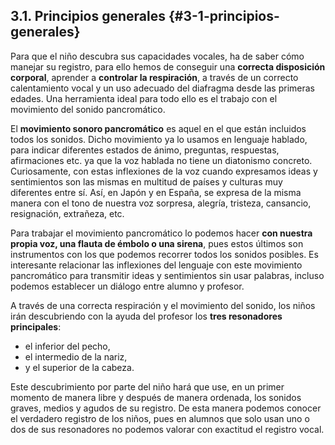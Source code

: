 ## 3.1\. Principios generales {#3-1-principios-generales}

Para que el niño descubra sus capacidades vocales, ha de saber cómo manejar su registro, para ello hemos de conseguir una **correcta disposición corporal**, aprender a **controlar la respiración**, a través de un correcto calentamiento vocal y un uso adecuado del diafragma desde las primeras edades. Una herramienta ideal para todo ello es el trabajo con el movimiento del sonido pancromático.

El **movimiento sonoro pancromático** es aquel en el que están incluidos todos los sonidos. Dicho movimiento ya lo usamos en lenguaje hablado, para indicar diferentes estados de ánimo, preguntas, respuestas, afirmaciones etc. ya que la voz hablada no tiene un diatonismo concreto. Curiosamente, con estas inflexiones de la voz cuando expresamos ideas y sentimientos son las mismas en multitud de países y culturas muy diferentes entre sí. Así, en Japón y en España, se expresa de la misma manera con el tono de nuestra voz sorpresa, alegría, tristeza, cansancio, resignación, extrañeza, etc.

Para trabajar el movimiento pancromático lo podemos hacer **con nuestra propia voz, una flauta de émbolo o una sirena**, pues estos últimos son instrumentos con los que podemos recorrer todos los sonidos posibles. Es interesante relacionar las inflexiones del lenguaje con este movimiento pancromático para transmitir ideas y sentimientos sin usar palabras, incluso podemos establecer un diálogo entre alumno y profesor.

A través de una correcta respiración y el movimiento del sonido, los niños irán descubriendo con la ayuda del profesor los **tres resonadores principales**:

* el inferior del pecho,
* el intermedio de la nariz,
* y el superior de la cabeza.

Este descubrimiento por parte del niño hará que use, en un primer momento de manera libre y después de manera ordenada, los sonidos graves, medios y agudos de su registro. De esta manera podemos conocer el verdadero registro de los niños, pues en alumnos que solo usan uno o dos de sus resonadores no podemos valorar con exactitud el registro vocal.
